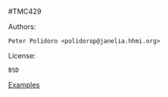 #TMC429

Authors:

    Peter Polidoro <polidorop@janelia.hhmi.org>

License:

    BSD

[Examples](./examples)

